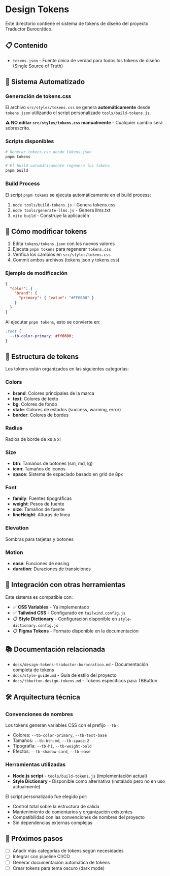 # Design Tokens

Este directorio contiene el sistema de tokens de diseño del proyecto Traductor Burocrático.

## 📋 Contenido

- `tokens.json` - Fuente única de verdad para todos los tokens de diseño (Single Source of Truth)

## 🔄 Sistema Automatizado

### Generación de tokens.css

El archivo `src/styles/tokens.css` se genera **automáticamente** desde `tokens.json` utilizando el script personalizado `tools/build-tokens.js`.

**⚠️ NO editar `src/styles/tokens.css` manualmente** - Cualquier cambio será sobrescrito.

### Scripts disponibles

```bash
# Generar tokens.css desde tokens.json
pnpm tokens

# El build automáticamente regenera los tokens
pnpm build
```

### Build Process

El script `pnpm tokens` se ejecuta automáticamente en el build process:

1. `node tools/build-tokens.js` - Genera tokens.css
2. `node tools/generate-llms.js` - Genera llms.txt
3. `vite build` - Construye la aplicación

## 📝 Cómo modificar tokens

1. Edita `tokens/tokens.json` con los nuevos valores
2. Ejecuta `pnpm tokens` para regenerar `tokens.css`
3. Verifica los cambios en `src/styles/tokens.css`
4. Commit ambos archivos (tokens.json y tokens.css)

### Ejemplo de modificación

```json
{
  "color": {
    "brand": {
      "primary": { "value": "#FF6600" }
    }
  }
}
```

Al ejecutar `pnpm tokens`, esto se convierte en:

```css
:root {
  --tb-color-primary: #ff6600;
}
```

## 🎨 Estructura de tokens

Los tokens están organizados en las siguientes categorías:

### Colors

- **brand**: Colores principales de la marca
- **text**: Colores de texto
- **bg**: Colores de fondo
- **state**: Colores de estados (success, warning, error)
- **border**: Colores de bordes

### Radius

Radios de borde de xs a xl

### Size

- **btn**: Tamaños de botones (sm, md, lg)
- **icon**: Tamaños de iconos
- **space**: Sistema de espaciado basado en grid de 8px

### Font

- **family**: Fuentes tipográficas
- **weight**: Pesos de fuente
- **size**: Tamaños de fuente
- **lineHeight**: Alturas de línea

### Elevation

Sombras para tarjetas y botones

### Motion

- **ease**: Funciones de easing
- **duration**: Duraciones de transiciones

## 🔗 Integración con otras herramientas

Este sistema es compatible con:

- ✅ **CSS Variables** - Ya implementado
- ✅ **Tailwind CSS** - Configurado en `tailwind.config.js`
- 📋 **Style Dictionary** - Configuración disponible en `style-dictionary.config.js`
- 📋 **Figma Tokens** - Formato disponible en la documentación

## 📚 Documentación relacionada

- `docs/design-tokens-traductor-burocratico.md` - Documentación completa de tokens
- `docs/style-guide.md` - Guía de estilo del proyecto
- `docs/tbbutton-design-tokens.md` - Tokens específicos para TBButton

## 🛠️ Arquitectura técnica

### Convenciones de nombres

Los tokens generan variables CSS con el prefijo `--tb-`:

- Colores: `--tb-color-primary`, `--tb-text-base`
- Tamaños: `--tb-btn-md`, `--tb-space-2`
- Tipografía: `--tb-h1`, `--tb-weight-bold`
- Efectos: `--tb-shadow-card`, `--tb-ease`

### Herramientas utilizadas

- **Node.js script** - `tools/build-tokens.js` (implementación actual)
- **Style Dictionary** - Disponible como alternativa (instalado pero no en uso actualmente)

El script personalizado fue elegido por:

- Control total sobre la estructura de salida
- Mantenimiento de comentarios y organización existentes
- Compatibilidad con las convenciones de nombres del proyecto
- Sin dependencias externas complejas

## 🚀 Próximos pasos

- [ ] Añadir más categorías de tokens según necesidades
- [ ] Integrar con pipeline CI/CD
- [ ] Generar documentación automática de tokens
- [ ] Crear tokens para tema oscuro (dark mode)

